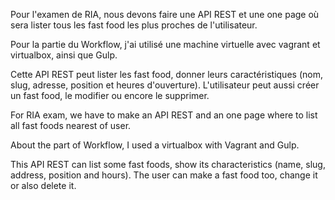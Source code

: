 Pour l'examen de RIA, nous devons faire une API REST et une one page où sera lister tous les fast food  les plus proches de l'utilisateur. 

Pour la partie du Workflow, j'ai utilisé une machine virtuelle avec vagrant et virtualbox, ainsi que Gulp.

Cette API REST peut lister les fast food, donner leurs caractéristiques (nom, slug, adresse, position et heures d'ouverture). L'utilisateur peut aussi créer un fast food, le modifier ou encore le supprimer.

For RIA exam, we have to make an API REST and an one page where to list all fast foods nearest of user.

About the part of Workflow, I used a virtualbox with Vagrant and Gulp.

This API REST can list some fast foods, show its characteristics (name, slug, address, position and hours). The user can make a fast food too, change it or also delete it.